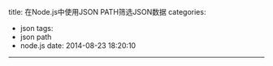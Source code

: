 title: 在Node.js中使用JSON PATH筛选JSON数据
categories:
  - json
tags:
  - json path
  - node.js
date: 2014-08-23 18:20:10
---


